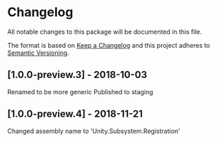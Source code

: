 # Changelog
All notable changes to this package will be documented in this file.

The format is based on [Keep a Changelog](http://keepachangelog.com/en/1.0.0/)
and this project adheres to [Semantic Versioning](http://semver.org/spec/v2.0.0.html).

## [1.0.0-preview.3] - 2018-10-03
Renamed to be more generic
Published to staging

## [1.0.0-preview.4] - 2018-11-21
Changed assembly name to 'Unity.Subsystem.Registration'
